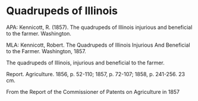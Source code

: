 Quadrupeds of Illinois
======================

APA: Kennicott, R. (1857). The quadrupeds of Illinois injurious and beneficial to the farmer. Washington.
 
MLA: Kennicott, Robert. The Quadrupeds of Illinois Injurious And Beneficial to the Farmer. Washington, 1857.

The quadrupeds of Illinois, injurious and beneficial to the farmer.

Report. Agriculture. 1856, p. 52-110; 1857, p. 72-107; 1858, p. 241-256. 23 cm.

From the
Report of the Commissioner of Patents
on Agriculture
in 1857
